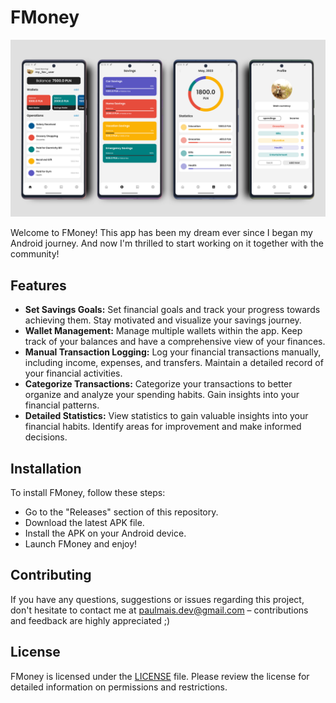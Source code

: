 # FMoney

![banner](./banner.png)

Welcome to FMoney! This app has been my dream ever since I began my Android journey. And now I'm thrilled to start working on it together with the community!

## Features

- **Set Savings Goals:** Set financial goals and track your progress towards achieving them. Stay motivated and visualize your savings journey.
- **Wallet Management:** Manage multiple wallets within the app. Keep track of your balances and have a comprehensive view of your finances.
- **Manual Transaction Logging:** Log your financial transactions manually, including income, expenses, and transfers. Maintain a detailed record of your financial activities.
- **Categorize Transactions:** Categorize your transactions to better organize and analyze your spending habits. Gain insights into your financial patterns.
- **Detailed Statistics:** View statistics to gain valuable insights into your financial habits. Identify areas for improvement and make informed decisions.

## Installation

To install FMoney, follow these steps:
- Go to the "Releases" section of this repository.
- Download the latest APK file.
- Install the APK on your Android device.
- Launch FMoney and enjoy!

## Contributing

If you have any questions, suggestions or issues regarding this project, don't hesitate to contact me at paulmais.dev@gmail.com – contributions and feedback are highly appreciated ;)

## License

FMoney is licensed under the [LICENSE](LICENSE.txt) file. Please review the license for detailed information on permissions and restrictions.